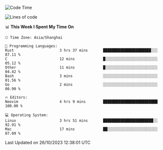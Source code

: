 <!--START_SECTION:waka-->
![Code Time](http://img.shields.io/badge/Code%20Time-1%2C642%20hrs%2024%20mins-blue)

![Lines of code](https://img.shields.io/badge/From%20Hello%20World%20I%27ve%20Written-288.3%20thousand%20lines%20of%20code-blue)

📊 **This Week I Spent My Time On** 

```text
🕑︎ Time Zone: Asia/Shanghai

💬 Programming Languages: 
Rust                     3 hrs 37 mins       ██████████████████████░░░   87.11 % 
C                        12 mins             █░░░░░░░░░░░░░░░░░░░░░░░░   05.12 % 
Other                    11 mins             █░░░░░░░░░░░░░░░░░░░░░░░░   04.42 % 
Bash                     3 mins              ░░░░░░░░░░░░░░░░░░░░░░░░░   01.56 % 
Go                       2 mins              ░░░░░░░░░░░░░░░░░░░░░░░░░   00.90 % 

🔥 Editors: 
Neovim                   4 hrs 9 mins        █████████████████████████   100.00 % 

💻 Operating System: 
Linux                    3 hrs 51 mins       ███████████████████████░░   92.91 % 
Mac                      17 mins             ██░░░░░░░░░░░░░░░░░░░░░░░   07.09 % 
```


 Last Updated on 26/10/2023 12:38:01 UTC
<!--END_SECTION:waka-->
